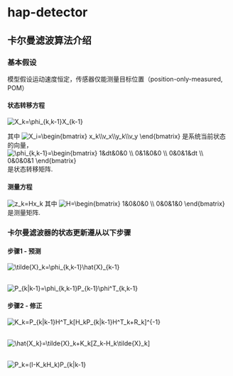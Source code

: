 # hap-detector
## 卡尔曼滤波算法介绍
### 基本假设
模型假设运动速度恒定，传感器仅能测量目标位置（position-only-measured, POM）
#### 状态转移方程

<img src="https://latex.codecogs.com/svg.image?X_k=\phi_{k,k-1}X_{k-1}" title="X_k=\phi_{k,k-1}X_{k-1}" />

其中
<img src="https://latex.codecogs.com/svg.image?X_i=\begin{bmatrix}&space;x_k\\v_x\\y_k\\v_y&space;\end{bmatrix}" title="X_i=\begin{bmatrix} x_k\\v_x\\y_k\\v_y \end{bmatrix}" />
是系统当前状态的向量，
<img src="https://latex.codecogs.com/svg.image?\phi_{k,k-1}=\begin{bmatrix}&space;1&dt&0&0&space;\\&space;0&1&0&0&space;\\&space;0&0&1&dt&space;\\&space;0&0&0&1&space;\end{bmatrix}" title="\phi_{k,k-1}=\begin{bmatrix} 1&dt&0&0 \\ 0&1&0&0 \\ 0&0&1&dt \\ 0&0&0&1 \end{bmatrix}" />
是状态转移矩阵.

#### 测量方程
<img src="https://latex.codecogs.com/svg.image?z_k=Hx_k" title="z_k=Hx_k" />
其中

<img src="https://latex.codecogs.com/svg.image?H=\begin{bmatrix}&space;1&0&0&0&space;\\&space;0&0&1&0&space;\end{bmatrix}" title="H=\begin{bmatrix} 1&0&0&0 \\ 0&0&1&0 \end{bmatrix}" />
是测量矩阵.

### 卡尔曼滤波器的状态更新遵从以下步骤

#### 步骤1 - 预测
<img src="https://latex.codecogs.com/svg.image?\tilde{X}_k=\phi_{k,k-1}\hat{X}_{k-1}" title="\tilde{X}_k=\phi_{k,k-1}\hat{X}_{k-1}" />

<br/><img src="https://latex.codecogs.com/svg.image?P_{k|k-1}=\phi_{k,k-1}P_{k-1}\phi^T_{k,k-1}" title="P_{k|k-1}=\phi_{k,k-1}P_{k-1}\phi^T_{k,k-1}" />

#### 步骤2 - 修正
<img src="https://latex.codecogs.com/svg.image?K_k=P_{k|k-1}H^T_k[H_kP_{k|k-1}H^T_k&plus;R_k]^{-1}" title="K_k=P_{k|k-1}H^T_k[H_kP_{k|k-1}H^T_k+R_k]^{-1}" />

<br/><img src="https://latex.codecogs.com/svg.image?\hat{X_k}=\tilde{X}_k&plus;K_k[Z_k-H_k\tilde{X}_k]" title="\hat{X_k}=\tilde{X}_k+K_k[Z_k-H_k\tilde{X}_k]" />

<br/><img src="https://latex.codecogs.com/svg.image?P_k=(I-K_kH_k)P_{k|k-1}" title="P_k=(I-K_kH_k)P_{k|k-1}" />
